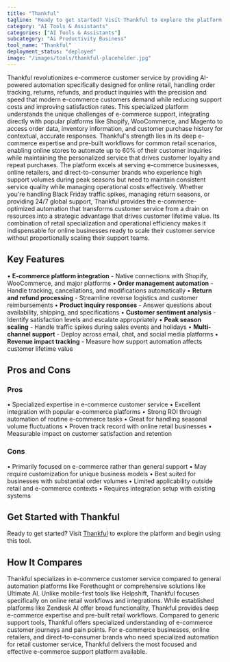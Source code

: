 ```yaml
---
title: "Thankful"
tagline: "Ready to get started? Visit Thankful to explore the platform and begin using ..."
category: "AI Tools & Assistants"
categories: ["AI Tools & Assistants"]
subcategory: "Ai Productivity Business"
tool_name: "Thankful"
deployment_status: "deployed"
image: "/images/tools/thankful-placeholder.jpg"
---
```

Thankful revolutionizes e-commerce customer service by providing AI-powered automation specifically designed for online retail, handling order tracking, returns, refunds, and product inquiries with the precision and speed that modern e-commerce customers demand while reducing support costs and improving satisfaction rates. This specialized platform understands the unique challenges of e-commerce support, integrating directly with popular platforms like Shopify, WooCommerce, and Magento to access order data, inventory information, and customer purchase history for contextual, accurate responses. Thankful's strength lies in its deep e-commerce expertise and pre-built workflows for common retail scenarios, enabling online stores to automate up to 60% of their customer inquiries while maintaining the personalized service that drives customer loyalty and repeat purchases. The platform excels at serving e-commerce businesses, online retailers, and direct-to-consumer brands who experience high support volumes during peak seasons but need to maintain consistent service quality while managing operational costs effectively. Whether you're handling Black Friday traffic spikes, managing return seasons, or providing 24/7 global support, Thankful provides the e-commerce-optimized automation that transforms customer service from a drain on resources into a strategic advantage that drives customer lifetime value. Its combination of retail specialization and operational efficiency makes it indispensable for online businesses ready to scale their customer service without proportionally scaling their support teams.

## Key Features

• **E-commerce platform integration** - Native connections with Shopify, WooCommerce, and major platforms
• **Order management automation** - Handle tracking, cancellations, and modifications automatically
• **Return and refund processing** - Streamline reverse logistics and customer reimbursements
• **Product inquiry responses** - Answer questions about availability, shipping, and specifications
• **Customer sentiment analysis** - Identify satisfaction levels and escalate appropriately
• **Peak season scaling** - Handle traffic spikes during sales events and holidays
• **Multi-channel support** - Deploy across email, chat, and social media platforms
• **Revenue impact tracking** - Measure how support automation affects customer lifetime value

## Pros and Cons

### Pros
• Specialized expertise in e-commerce customer service
• Excellent integration with popular e-commerce platforms
• Strong ROI through automation of routine e-commerce tasks
• Great for handling seasonal volume fluctuations
• Proven track record with online retail businesses
• Measurable impact on customer satisfaction and retention

### Cons
• Primarily focused on e-commerce rather than general support
• May require customization for unique business models
• Best suited for businesses with substantial order volumes
• Limited applicability outside retail and e-commerce contexts
• Requires integration setup with existing systems

## Get Started with Thankful

Ready to get started? Visit [Thankful](https://www.thankful.ai) to explore the platform and begin using this tool.

## How It Compares

Thankful specializes in e-commerce customer service compared to general automation platforms like Forethought or comprehensive solutions like Ultimate AI. Unlike mobile-first tools like Helpshift, Thankful focuses specifically on online retail workflows and integrations. While established platforms like Zendesk AI offer broad functionality, Thankful provides deep e-commerce expertise and pre-built retail workflows. Compared to generic support tools, Thankful offers specialized understanding of e-commerce customer journeys and pain points. For e-commerce businesses, online retailers, and direct-to-consumer brands who need specialized automation for retail customer service, Thankful delivers the most focused and effective e-commerce support platform available.